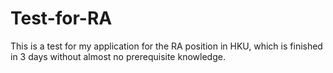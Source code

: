 # Test-for-RA
This is a test for my application for the RA position in HKU, which is finished in 3 days without almost no prerequisite knowledge.
